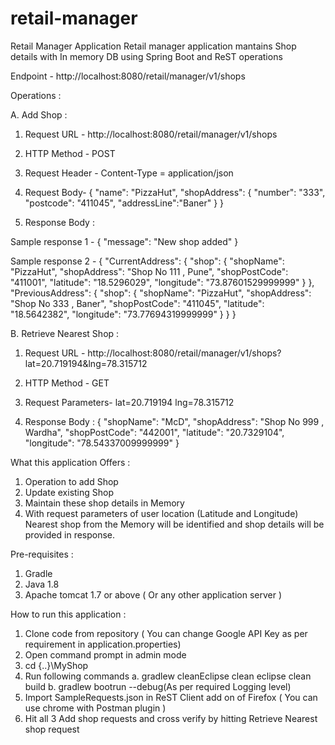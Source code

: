# retail-manager

Retail Manager Application
Retail manager application mantains Shop details with In memory DB using Spring Boot and ReST operations 

Endpoint - http://localhost:8080/retail/manager/v1/shops


Operations :

A. Add Shop :

1. Request URL - http://localhost:8080/retail/manager/v1/shops

2. HTTP Method - POST

3. Request Header - 
Content-Type	=	application/json

4. Request Body-
{
	"name": "PizzaHut",
	"shopAddress": {
		"number": "333",
		"postcode": "411045",
"addressLine":"Baner"
	}
}

5. Response Body : 

Sample response 1 -
{
  "message": "New shop added"
}

Sample response 2 -
{
  "CurrentAddress": {
    "shop": {
      "shopName": "PizzaHut",
      "shopAddress": "Shop No 111 , Pune",
      "shopPostCode": "411001",
      "latitude": "18.5296029",
      "longitude": "73.87601529999999"
    }
  },
  "PreviousAddress": {
    "shop": {
      "shopName": "PizzaHut",
      "shopAddress": "Shop No 333 , Baner",
      "shopPostCode": "411045",
      "latitude": "18.5642382",
      "longitude": "73.77694319999999"
    }
  }
}



B. Retrieve Nearest Shop :

1. Request URL - http://localhost:8080/retail/manager/v1/shops?lat=20.719194&lng=78.315712

2. HTTP Method - GET

3. Request Parameters-
lat=20.719194
lng=78.315712

4. Response Body : 
{
  "shopName": "McD",
  "shopAddress": "Shop No 999 , Wardha",
  "shopPostCode": "442001",
  "latitude": "20.7329104",
  "longitude": "78.54337009999999"
}


What this application Offers :

1. Operation to add Shop
2. Update existing Shop
3. Maintain these shop details in Memory
4. With request parameters of user location (Latitude and Longitude) Nearest shop from the Memory will be identified and shop details will be provided in response.


Pre-requisites :

1. Gradle
2. Java 1.8
3. Apache tomcat 1.7 or above ( Or any other application server )

How to run this application :

1. Clone code from repository ( You can change Google API Key as per requirement in application.properties)
2. Open command prompt in admin mode
3. cd {..}\MyShop
4. Run following commands
	a. gradlew cleanEclipse clean eclipse clean build
	b. gradlew bootrun --debug(As per required Logging level)
5. Import SampleRequests.json in ReST Client add on of Firefox ( You can use chrome with Postman plugin )
6. Hit all 3 Add shop requests and cross verify by hitting Retrieve Nearest shop request
